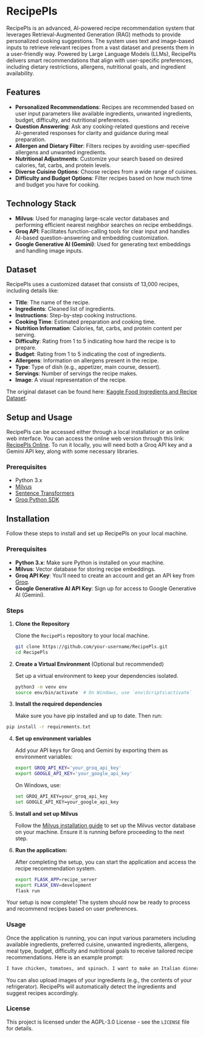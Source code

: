 # RecipePls

RecipePls is an advanced, AI-powered recipe recommendation system that leverages Retrieval-Augmented Generation (RAG) methods to provide personalized cooking suggestions. The system uses text and image-based inputs to retrieve relevant recipes from a vast dataset and presents them in a user-friendly way. Powered by Large Language Models (LLMs), RecipePls delivers smart recommendations that align with user-specific preferences, including dietary restrictions, allergens, nutritional goals, and ingredient availability.

## Features

- **Personalized Recommendations**: Recipes are recommended based on user input parameters like available ingredients, unwanted ingredients, budget, difficulty, and nutritional preferences.
- **Question Answering**: Ask any cooking-related questions and receive AI-generated responses for clarity and guidance during meal preparation.
- **Allergen and Dietary Filter**: Filters recipes by avoiding user-specified allergens and unwanted ingredients.
- **Nutritional Adjustments**: Customize your search based on desired calories, fat, carbs, and protein levels.
- **Diverse Cuisine Options**: Choose recipes from a wide range of cuisines.
- **Difficulty and Budget Options**: Filter recipes based on how much time and budget you have for cooking.

## Technology Stack

- **Milvus**: Used for managing large-scale vector databases and performing efficient nearest neighbor searches on recipe embeddings.
- **Groq API**: Facilitates function-calling tools for clear input and handles AI-based question-answering and embedding customization.
- **Google Generative AI (Gemini)**: Used for generating text embeddings and handling image inputs.

## Dataset

RecipePls uses a customized dataset that consists of 13,000 recipes, including details like:

- **Title**: The name of the recipe.
- **Ingredients**: Cleaned list of ingredients.
- **Instructions**: Step-by-step cooking instructions.
- **Cooking Time**: Estimated preparation and cooking time.
- **Nutrition Information**: Calories, fat, carbs, and protein content per serving.
- **Difficulty**: Rating from 1 to 5 indicating how hard the recipe is to prepare.
- **Budget**: Rating from 1 to 5 indicating the cost of ingredients.
- **Allergens**: Information on allergens present in the recipe.
- **Type**: Type of dish (e.g., appetizer, main course, dessert).
- **Servings**: Number of servings the recipe makes.
- **Image**: A visual representation of the recipe.

The original dataset can be found here: [Kaggle Food Ingredients and Recipe Dataset](https://www.kaggle.com/datasets/pes12017000148/food-ingredients-and-recipe-dataset-with-images?resource=download).

## Setup and Usage

RecipePls can be accessed either through a local installation or an online web interface. You can access the online web version through this link: [RecipePls Online](https://ai-dev.iot-ignite.com/recipe_please). To run it locally, you will need both a Groq API key and a Gemini API key, along with some necessary libraries.

### Prerequisites

- Python 3.x
- [Milvus](https://milvus.io/)
- [Sentence Transformers](https://www.sbert.net/)
- [Groq Python SDK](https://groq.com/)

## Installation

Follow these steps to install and set up RecipePls on your local machine.

### Prerequisites

- **Python 3.x**: Make sure Python is installed on your machine.
- **Milvus**: Vector database for storing recipe embeddings.
- **Groq API Key**: You’ll need to create an account and get an API key from [Groq](https://groq.com/).
- **Google Generative AI API Key**: Sign up for access to Google Generative AI (Gemini).

### Steps

1. **Clone the Repository**
   
   Clone the `RecipePls` repository to your local machine.
   ```bash
   git clone https://github.com/your-username/RecipePls.git
   cd RecipePls
2. **Create a Virtual Environment** (Optional but recommended)
   
   Set up a virtual environment to keep your dependencies isolated.
   ```bash
   python3 -m venv env
   source env/bin/activate  # On Windows, use `env\Scripts\activate`
3. **Install the required dependencies**
   
   Make sure you have pip installed and up to date. Then run:
  ```bash
  pip install -r requirements.txt
```
4. **Set up environment variables**
   
   Add your API keys for Groq and Gemini by exporting them as environment variables:
   ```bash
   export GROQ_API_KEY='your_groq_api_key'
   export GOOGLE_API_KEY='your_google_api_key'
   ```
   On Windows, use:
   ```bash
   set GROQ_API_KEY=your_groq_api_key
   set GOOGLE_API_KEY=your_google_api_key
   ```
5. **Install and set up Milvus**
   
   Follow the [Milvus installation guide](https://milvus.io/docs/milvus_lite.md) to set up the Milvus vector database on your machine. Ensure it is running before proceeding to the next step.
6. **Run the application:**
   
   After completing the setup, you can start the application and access the recipe recommendation system.
   ```bash
   export FLASK_APP=recipe_server
   export FLASK_ENV=development
   flask run
   ```
Your setup is now complete! The system should now be ready to process and recommend recipes based on user preferences.

### Usage

Once the application is running, you can input various parameters including available ingredients, preferred cuisine, unwanted ingredients, allergens, meal type, budget, difficulty  and nutritional goals to receive tailored recipe recommendations. Here is an example prompt: 
```bash
I have chicken, tomatoes, and spinach. I want to make an Italian dinner recipe that's easy to cook, within my budget, and ready in a short time. I want the meal to have around 500 calories, low fat, moderate carbs, and high protein. Please avoid using mushrooms, onions, gluten, and dairy as I have allergies to these ingredients.
```
You can also upload images of your ingredients (e.g., the contents of your refrigerator). RecipePls will automatically detect the ingredients and suggest recipes accordingly.

### License

This project is licensed under the AGPL-3.0 License - see the `LICENSE` file for details.


